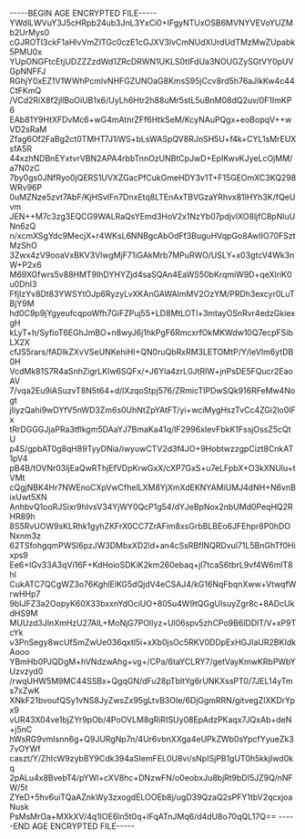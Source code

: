 -----BEGIN AGE ENCRYPTED FILE-----
YWdlLWVuY3J5cHRpb24ub3JnL3YxCi0+IFgyNTUxOSB6MVNYVEVoYUZMb2UrMys0
cGJROTI3ckF1aHlvVmZITGc0czE1cGJXV3lvCmNUdXUrdUdTMzMwZUpabk5PMU0x
YUpONGFtcEtjUDZZZzdWd1ZRcDRWN1UKLS0tIFdUa3NOUGZySGtVY0pUVGpNNFFJ
RGhjY0xEZ1V1WWhPcmlvNHFGZUNOaG8KmsS95jCcv8rd5h76aJlkKw4c44CtFKmQ
/VCd2RiX8f2jllBoOiUB1x6/UyLh6Htr2h88uMr5stL5uBnM08dQ2uv/0F1ImKP6
EAb81Y9HtXFDvMc6+wG4mAtnrZFf6HtkSeM/KcyNAuPQgx+eoBopqV++wVD2sRaM
Zfag6Of2FaBg2ct0TMHT7J1iWS+bLsWASpQV8RJnSH5U+f4k+CYL1sMrEUXsfA5R
44xzhNDBnEYxtvrVBN2APA4rbbTnnOzUNBtCpJwD+EpIKwvKJyeLcOjMM/a7N0zC
7by0gs0JNfRyo0jQERS1UVXZGacPfCukGmeHDY3v1T+F15GEOmXC3KQ298WRv96P
0uMZNze5zvt7AbF/KjHSvIFn7DnxEtq8LTEnAxTBVGzaYRhvx81lHYh3K/fQeUvm
JEN++M7c3zg3EQCG9WALRaQsYEmd3HoV2x1NzYb07pdjvIXO8ljfC8pNIuUNn6zQ
n/xcmXSgYdc9MecjX+r4WKsL6NNBgcAbOdFf3BuguHVqpGo8AwIIO70FSztMzShO
3Zwx4zV9ooaVxBKV3VlwgMjF71iGAkMrb7MPuRWO/USLY+x03gtcV4Wk3nW+P2x6
M69XGfwrs5v88HMT9IhDYHYZjd4saSQAn4EaWS50bKrqmiW9D+qeXlriK0u0DhI3
FfjIzYv8Dt83YWSYtOJp6RyzyLvXKAnGAWAlmMV2OzYM/PRDh3excyr0LuTBjY9M
hd0C9p9jYgyeufcqpoWfh7GiFZPuj55+LD8MtLOTl+3mtayOSnRvr4edzGkiexgH
kLyT+h/SyfioT6EGhJmBO+n8wyJ6j1hkPgF6RmcxrfOkMKWdw10Q7ecpFSibLX2X
cfJS5rars/fADlkZXvVSeUNKehiHI+QN0ruQbRxRM3LETOMtP/Y/leVIm6ytDB0H
VcdMk81S7R4aSnhZigrLKIw6SQFx/+J6Yla4zrL0JtRIW+jnPsDE5FQucr2EaoAV
7/vqa2Eu9iASuzvT8N5t64+d/lXzqoStpj576/ZRmicTIPDwSQk916RFeMw4Nogt
jIiyzQahi9wDYfV5nWD3Zm6s0UhNtZpYAtFT/yi+wciMygHszTvCc4ZGi2lo0IFx
tRrDGGGJjaPRa3tflkgm5DAaYJ7BmaKa41q/lF2996xIevFbkK1FssjOssZ5cQtU
p4S/gpbAT0g8qH89TyyDNia/iwyuwCTV2d3f4JO+9HobtwzzgpCizt8CnkAT1pV4
pB4B/tOVNr03IjEaQwRThjEfVDpKrwGxX/cXP7GxS+u7eLFpbX+O3kXNUlu+tVMt
cQgjNBK4Hr7NWEnoCXpVwCfhelLXM8YjXmXdEKNYAMiUMJ4dNH+N6vnBixUwt5XN
AnhbvQ1ooRJSixr9hIvsV34YjWY0QcP1g54/dYJeBpNox2nbUMd0PeqHQ2RHR89h
8S5RvUOW9sKLRhk1gyhZKFrX0CC7ZrAFim8xsGrbBLBEo6JFEhpr8P0hDONxnm3z
62TSfohgqmPWSl6pzJW3DMbxXD2ld+an4cSsRBflNQRDvul71L5BnGhTf0Hixps9
Ee6+IGv33A3qVi16F+KdHoioSDKiK2km260ebaq+jl7tcaS6tbrL9vf4W6mlT8hl
CukATC7QCgWZ3o76KghlElKG5dQjdV4eCSAJ4/kG16NqFbqnXww+VtwqfWrwHHp7
9bIJFZ3a2OopyK60X33bxxnYdOciUO+805u4W9tQGgUIsuyZgr8c+8ADcUkdHS9M
MUUzd3JlnXmHzU27AIL+MoNjG7POlIyz+Ul06spv5zhCPo9B6lDDlT/V+xP9TcYk
v3PnSegy8wcUfSmZwUe036qxtl5i+xXb0jsOc5RKV0DDpExHGJIaUR2BKIdkAooo
YBmHb0PJQDgM+hVNdzwAhg+vg+/CPa/6taYCLRY7/getVayKmwKRbPWbYUzvzyd0
/rwqUHW5M9MC44SSBx+QgqGN/dFu28pTbltYg6rUNKXssPT0/7JEL14yTms7xZwK
XNkF21bvoufQSy1vNS8JyZwsZx95gLtvB3OIe/6DjGgmRRN/gitvegZIXKDrYpx9
vUR43X04ve1bjZYr9pOb/4PoOVLM8gRiRISUy08EpAdzPKaqx7JQxAb+deN+j5nC
hWsRG9vmIsnn6g+Q9JURgNp7n/4Ur6vbnXXga4eUPkZWb0sYpcfYyueZk37vOYWf
caszt/Y/ZhIcW9zybBY9Cdk394aSIemFEL0U8vi/sNpISjPB1gUT0h5kkjIwd0kq
2pALu4x8BvebT4/pYWl+cXV8hc+DNzwFN/o0eobxJu8bjRt9bDI5JZ9Q/nNFW/5t
ZYeD+5hv6uiTQaAZnkWy3zxogdELOOEb8j/ugD39QzaQ2sPFY1tbV2qcxjoaNusk
PsMsMrOa+MXkXV/4q1lOE6ln5t0q+IFqATnJMq6/d4dU8o70qQL17Q==
-----END AGE ENCRYPTED FILE-----
